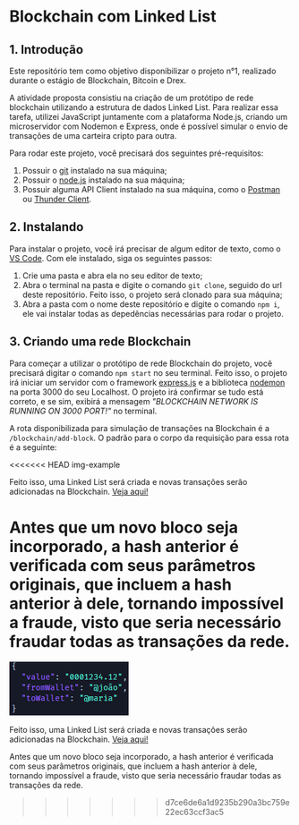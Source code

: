 # Blockchain com Linked List

## 1. Introdução
Este repositório tem como objetivo disponibilizar o projeto n°1, realizado durante o estágio de Blockchain, Bitcoin e Drex.

A atividade proposta consistiu na criação de um protótipo de rede blockchain utilizando a estrutura de dados Linked List. Para realizar essa tarefa, utilizei JavaScript juntamente com a plataforma Node.js, criando um microservidor com Nodemon e Express, onde é possível simular o envio de transações de uma carteira cripto para outra.

Para rodar este projeto, você precisará dos seguintes pré-requisitos:
1. Possuir o [git](https://git-scm.com/) instalado na sua máquina;
2. Possuir o [node.js](https://nodejs.org/pt) instalado na sua máquina;
3. Possuir alguma API Client instalado na sua máquina, como o [Postman](https://www.postman.com/) ou [Thunder Client](https://www.thunderclient.com/).

## 2. Instalando
Para instalar o projeto, você irá precisar de algum editor de texto, como o [VS Code](https://code.visualstudio.com/). Com ele instalado, siga os seguintes passos:
1. Crie uma pasta e abra ela no seu editor de texto;
2. Abra o terminal na pasta e digite o comando `git clone`, seguido do url deste repositório. Feito isso, o projeto será clonado para sua máquina;
3. Abra a pasta com o nome deste repositório e digite o comando `npm i`, ele vai instalar todas as depedências necessárias para rodar o projeto.

## 3. Criando uma rede Blockchain
Para começar a utilizar o protótipo de rede Blockchain do projeto, você precisará digitar o comando `npm start` no seu terminal. Feito isso, o projeto irá iniciar um servidor com o framework [express.js](https://expressjs.com/pt-br/) e a biblioteca [nodemon](https://www.npmjs.com/package/nodemon) na porta 3000 do seu Localhost. O projeto irá confirmar se tudo está correto, e se sim, exibirá a mensagem *"BLOCKCHAIN NETWORK IS RUNNING ON 3000 PORT!"* no terminal.

A rota disponibilizada para simulação de transações na Blockchain é a `/blockchain/add-block`. O padrão para o corpo da requisição para essa rota é a seguinte:

<<<<<<< HEAD
img-example

Feito isso, uma Linked List será criada e novas transações serão adicionadas na Blockchain. [Veja aqui!](https://www.youtube.com/watch?v=qF4WzXPmHWA)

Antes que um novo bloco seja incorporado, a hash anterior é verificada com seus parâmetros originais, que incluem a hash anterior à dele, tornando impossível a fraude, visto que seria necessário fraudar todas as transações da rede.
=======
![req example](./req-example.png)

Feito isso, uma Linked List será criada e novas transações serão adicionadas na Blockchain. [Veja aqui!](https://www.youtube.com/watch?v=qF4WzXPmHWA)

Antes que um novo bloco seja incorporado, a hash anterior é verificada com seus parâmetros originais, que incluem a hash anterior à dele, tornando impossível a fraude, visto que seria necessário fraudar todas as transações da rede.
>>>>>>> d7ce6de6a1d9235b290a3bc759e22ec63ccf3ac5
